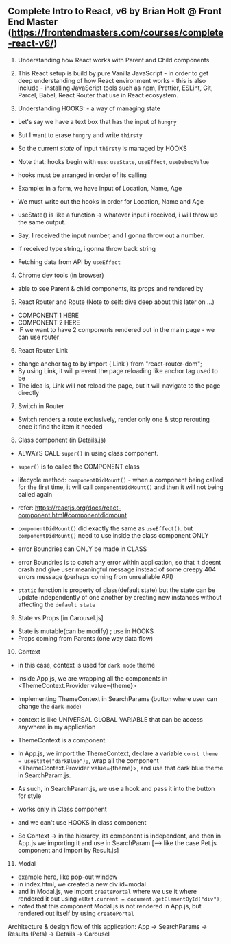 ## Complete Intro to React, v6 by Brian Holt @ Front End Master (https://frontendmasters.com/courses/complete-react-v6/)

1. Understanding how React works with Parent and Child components

2. This React setup is build by pure Vanilla JavaScript - in order to get deep understanding of how React environment works - this is also include - installing JavaScript tools such as npm, Prettier, ESLint, Git, Parcel, Babel, React Router that use in React ecosystem.

3. Understanding HOOKS: - a way of managing state

- Let's say we have a text box that has the input of `hungry`
- But I want to erase `hungry` and write `thirsty`
- So the current _state_ of input `thirsty` is managed by HOOKS

- Note that: hooks begin with `use`: `useState`, `useEffect`, `useDebugValue`

- hooks must be arranged in order of its calling
- Example: in a form, we have input of Location, Name, Age
- We must write out the hooks in order for Location, Name and Age

- useState() is like a function -> whatever input i received, i will throw up the same output.
- Say, I received the input number, and I gonna throw out a number.
- If received type string, i gonna throw back string

- Fetching data from API by `useEffect`

4. Chrome dev tools (in browser)

- able to see Parent & child components, its props and rendered by

5. React Router and Route (Note to self: dive deep about this later on ...)

- <Router><Route>COMPONENT 1 HERE</Route></Router>
- <Router><Route>COMPONENT 2 HERE</Route></Router>
- IF we want to have 2 components rendered out in the main page - we can use router

6. React Router Link

- change anchor tag <a href=""></a> to <Link to=""></Link> by import { Link } from "react-router-dom";
- By using Link, it will prevent the page reloading like anchor tag used to be
- The idea is, Link will not reload the page, but it will navigate to the page directly

7. Switch in Router

- Switch renders a route exclusively, render only one & stop rerouting once it find the item it needed

8. Class component (in Details.js)

- ALWAYS CALL `super()` in using class component.
- `super()` is to called the COMPONENT class
- lifecycle method: `componentDidMount()` - when a component being called for the first time, it will call `componentDidMount()` and then it will not being called again
- refer: https://reactjs.org/docs/react-component.html#componentdidmount

- `componentDidMount()` did exactly the same as `useEffect()`. but `componentDidMount()` need to use inside the class component ONLY

- error Boundries can ONLY be made in CLASS
- error Boundries is to catch any error within application, so that it doesnt crash and give user meaningful message instead of some creepy 404 errors message (perhaps coming from unrealiable API)

- `static` function is property of class(default state) but the state can be update independently of one another by creating new instances without affecting the `default state`

9. State vs Props
   [in Carousel.js]

- State is mutable(can be modify) ; use in HOOKS
- Props coming from Parents (one way data flow)

10. Context

- in this case, context is used for `dark mode` theme
- Inside App.js, we are wrapping all the components in <ThemeContext.Provider value={theme}></ThemeContext>
- Implementing ThemeContext in SearchParams (button where user can change the `dark-mode`)

- context is like UNIVERSAL GLOBAL VARIABLE that can be access anywhere in my application
- ThemeContext is a component.
- In App.js, we import the ThemeContext, declare a variable `const theme = useState("darkBlue");`, wrap all the component <ThemeContext.Provider value={theme}></ThemeContext>, and use that dark blue theme in SearchParam.js.
- As such, in SearchParam.js, we use a hook and pass it into the button for style
- </ThemeContext> works only in Class component

- and we can't use HOOKS in class component

- So Context -> in the hierarcy, its component is independent, and then in App.js we importing it and use in SearchParam [--> like the case Pet.js component and import by Result.js]

11. Modal

- example here, like pop-out window
- in index.html, we created a new div id=modal
- and in Modal.js, we import `createPortal` where we use it where rendered it out using `elRef.current = document.getElementById("div");`
- noted that this component Modal.js is not rendered in App.js, but rendered out itself by using `createPortal`

Architecture & design flow of this application:
App -> SearchParams -> Results (Pets) -> Details -> Carousel
